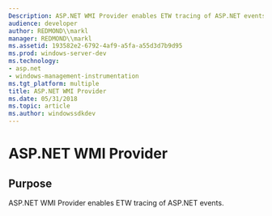 ```yaml
---
Description: ASP.NET WMI Provider enables ETW tracing of ASP.NET events.
audience: developer
author: REDMOND\\markl
manager: REDMOND\\markl
ms.assetid: 193582e2-6792-4af9-a5fa-a55d3d7b9d95
ms.prod: windows-server-dev
ms.technology:
- asp.net
- windows-management-instrumentation
ms.tgt_platform: multiple
title: ASP.NET WMI Provider
ms.date: 05/31/2018
ms.topic: article
ms.author: windowssdkdev
---
```


# ASP.NET WMI Provider

## Purpose

ASP.NET WMI Provider enables ETW tracing of ASP.NET events.

 

 



